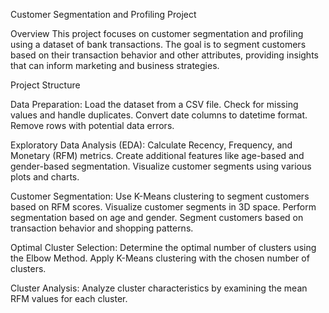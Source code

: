Customer Segmentation and Profiling Project

Overview
This project focuses on customer segmentation and profiling using a dataset of bank transactions. The goal is to segment customers based on their transaction behavior and other attributes, providing insights that can inform marketing and business strategies.

Project Structure

Data Preparation:
Load the dataset from a CSV file.
Check for missing values and handle duplicates.
Convert date columns to datetime format.
Remove rows with potential data errors.

Exploratory Data Analysis (EDA):
Calculate Recency, Frequency, and Monetary (RFM) metrics.
Create additional features like age-based and gender-based segmentation.
Visualize customer segments using various plots and charts.

Customer Segmentation:
Use K-Means clustering to segment customers based on RFM scores.
Visualize customer segments in 3D space.
Perform segmentation based on age and gender.
Segment customers based on transaction behavior and shopping patterns.

Optimal Cluster Selection:
Determine the optimal number of clusters using the Elbow Method.
Apply K-Means clustering with the chosen number of clusters.

Cluster Analysis:
Analyze cluster characteristics by examining the mean RFM values for each cluster.
